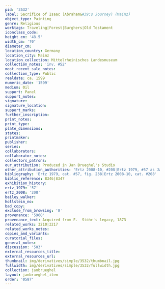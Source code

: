 ```yaml
---
pid: '3532'
label: Sacrifice of Isaac (Abraham&#39;s Journey) (Mainz)
object_type: Painting
genre: Religious
worktags: Traveling|Forest|Burghers|Old Testament
iconclass_code:
height_cm: '48.5'
width_cm: '70'
diameter_cm:
location_country: Germany
location_city: Mainz
location_collection: Mittelrheinisches Landesmuseum
collection_notes: 'inv. #52'
most_recent_sale_notes:
collection_type: Public
realdate: ca. 1599
numeric_date: '1599'
medium: Oil
support: Panel
support_notes:
signature:
signature_location:
support_marks:
further_inscription:
print_notes:
print_type:
plate_dimensions:
states:
printmaker:
publisher:
series:
collaborators:
collaborator_notes:
collectors_patrons:
our_attribution: Produced in Jan Brueghel's Studio
other_attribution_authorities: 'Ertz 2008-10, #208|Ertz 1979, #57 as Jan and Studio'
bibliography: 'Ertz 1979, cat. #57, fig. 238|Ertz 2008-10, cat. #208'
biblio_reference: 8346|8347
exhibition_history:
ertz_1979: '57'
ertz_2008: '208'
bailey_walker:
hollstein_no:
bad_copy:
exclude_from_browsing: '0'
provenance: '5968'
provenance_text: Acquired from E.  Stöhr's legacy, 1873
related_works: 3210|3217
related_works_notes:
copies_and_variants:
curatorial_files:
general_notes:
discussion: '503'
external_resources_title:
external_resources_url:
thumbnail: img/derivatives/simple/3532/thumbnail.jpg
fullwidth: img/derivatives/simple/3532/fullwidth.jpg
collection: janbrueghel
layout: janbrueghel_item
order: '0587'
---
```

